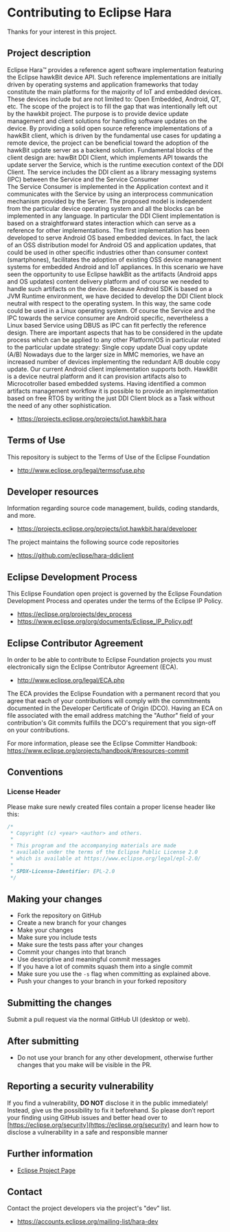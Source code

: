# Contributing to Eclipse Hara

Thanks for your interest in this project.

## Project description

Eclipse Hara™ provides a reference agent software implementation featuring the
Eclipse hawkBit device API. Such reference implementations are initially driven
by operating systems and application frameworks that today constitute the main
platforms for the majority of IoT and embedded devices. These devices include
but are not limited to: Open Embedded, Android, QT, etc. The scope of the
project is to fill the gap that was intentionally left out by the hawkbit
project. The purpose is to provide device update management and client
solutions for handling software updates on the device. By providing a solid open
source reference implementations of a hawkBit client, which is driven by the
fundamental use cases for updating a remote device, the project can be
beneficial toward the adoption of the hawkBit update server as a backend
solution. Fundamental blocks of the client design are: hawBit DDI Client, which
implements API towards the update server  the Service, which is the runtime
execution context of the DDI Client. The service includes the DDI client as a
library messaging systems (IPC) between the Service and the Service Consumer  
The Service Consumer is implemented in the Application context and it
communicates with the Service by using an interprocess communication mechanism
provided by the Server. The proposed model is independent from the particular
device operating system and all the blocks can be implemented in any language.
In particular the DDI Client implementation is based on a straightforward states
interaction which can serve as a reference for other implementations. The first
implementation has been developed to serve Android OS based embedded devices. In
fact, the lack of an OSS distribution model for Android OS and application
updates, that could be used in other specific industries other than consumer
context (smartphones), facilitates the adoption of existing OSS device
management systems for embedded Android and IoT appliances. In this scenario we
have seen the opportunity to use Eclipse hawkBit as the artifacts (Android apps
and OS updates) content delivery platform and of course we needed to handle such
artifacts on the device.  Because Android SDK is based on a JVM Runtime
environment, we have decided to develop the DDI Client block neutral with
respect to the operating system. In this way, the same code could be used in a
Linux operating system. Of course the Service and the IPC towards the service
consumer are Android specific, nevertheless a Linux based Service using DBUS as
IPC can  fit perfectly the reference design.  There are important aspects that
has to be considered in the update process which can be applied to any other
Platform/OS  in particular related to the particular update strategy: Single
copy update Dual copy update (A/B) Nowadays due to the larger size in MMC
memories, we have an increased number of devices implementing the redundant A/B
double copy update. Our current Android client implementation supports both.
HawkBit is a device neutral platform and it can provision artifacts also to
Microcotroller based embedded systems. Having identified a common artifacts
management workflow it is possible to provide an implementation based on free
RTOS by writing the just DDI Client block as a Task without the need of any
other sophistication.

* https://projects.eclipse.org/projects/iot.hawkbit.hara

## Terms of Use

This repository is subject to the Terms of Use of the Eclipse Foundation

* http://www.eclipse.org/legal/termsofuse.php

## Developer resources

Information regarding source code management, builds, coding standards, and
more.

* https://projects.eclipse.org/projects/iot.hawkbit.hara/developer

The project maintains the following source code repositories

* https://github.com/eclipse/hara-ddiclient

## Eclipse Development Process

This Eclipse Foundation open project is governed by the Eclipse Foundation
Development Process and operates under the terms of the Eclipse IP Policy.

* https://eclipse.org/projects/dev_process
* https://www.eclipse.org/org/documents/Eclipse_IP_Policy.pdf

## Eclipse Contributor Agreement

In order to be able to contribute to Eclipse Foundation projects you must
electronically sign the Eclipse Contributor Agreement (ECA).

* http://www.eclipse.org/legal/ECA.php

The ECA provides the Eclipse Foundation with a permanent record that you agree
that each of your contributions will comply with the commitments documented in
the Developer Certificate of Origin (DCO). Having an ECA on file associated with
the email address matching the "Author" field of your contribution's Git commits
fulfills the DCO's requirement that you sign-off on your contributions.

For more information, please see the Eclipse Committer Handbook:
https://www.eclipse.org/projects/handbook/#resources-commit

## Conventions

### License Header

Please make sure newly created files contain a proper license header like this:

```kotlin
/*
 * Copyright (c) <year> <author> and others.
 *
 * This program and the accompanying materials are made
 * available under the terms of the Eclipse Public License 2.0
 * which is available at https://www.eclipse.org/legal/epl-2.0/
 *
 * SPDX-License-Identifier: EPL-2.0
 */
```

## Making your changes

* Fork the repository on GitHub
* Create a new branch for your changes
* Make your changes
* Make sure you include tests
* Make sure the tests pass after your changes
* Commit your changes into that branch
* Use descriptive and meaningful commit messages
* If you have a lot of commits squash them into a single commit
* Make sure you use the `-s` flag when committing as explained above.
* Push your changes to your branch in your forked repository

## Submitting the changes

Submit a pull request via the normal GitHub UI (desktop or web).

## After submitting

* Do not use your branch for any other development, otherwise further changes that you make will be visible in the PR.

## Reporting a security vulnerability

If you find a vulnerability, **DO NOT** disclose it in the public immediately! Instead, give us the possibility to fix it beforehand.
So please don’t report your finding using GitHub issues and better head over to [https://eclipse.org/security](https://eclipse.org/security) and learn how to disclose a vulnerability in a safe and responsible manner

## Further information

* [Eclipse Project Page](http://projects.eclipse.org/projects/iot.hara)

## Contact

Contact the project developers via the project's "dev" list.

* https://accounts.eclipse.org/mailing-list/hara-dev